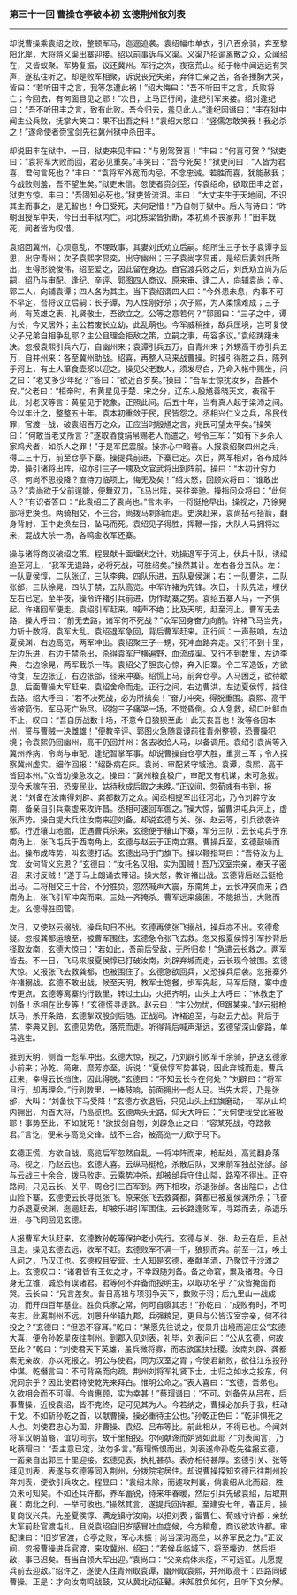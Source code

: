### 第三十一回 曹操仓亭破本初 玄德荆州依刘表
---

却说曹操乘袁绍之败，整顿军马，迤逦追袭。袁绍幅巾单衣，引八百余骑，奔至黎阳北岸，大将蒋义渠出寨迎接。绍以前事诉与义渠。义渠乃招谕离散之众，众闻绍在，又皆蚁聚。军势复振，议还冀州。军行之次，夜宿荒山。绍于帐中闻远远有哭声，遂私往听之。却是败军相聚，诉说丧兄失弟，弃伴亡亲之苦，各各捶胸大哭，皆曰：“若听田丰之言，我等怎遭此祸！”绍大悔曰：“吾不听田丰之言，兵败将亡；今回去，有何面目见之耶！”次日，上马正行间，逢纪引军来接。绍对逢纪曰：“吾不听田丰之言，致有此败。吾今归去，羞见此人。”逢纪因谮曰：“丰在狱中闻主公兵败，抚掌大笑曰：果不出吾之料！”袁绍大怒曰：“竖儒怎敢笑我！我必杀之！”遂命使者赍宝剑先往冀州狱中杀田丰。  

却说田丰在狱中。一日，狱吏来见丰曰：“与别驾贺喜！”丰曰：“何喜可贺？”狱吏曰：“袁将军大败而回，君必见重矣。”丰笑曰：“吾今死矣！”狱吏问曰：“人皆为君喜，君何言死也？”丰曰：“袁将军外宽而内忌，不念忠诚。若胜而喜，犹能赦我；今战败则羞，吾不望生矣。”狱吏未信。忽使者赍剑至，传袁绍命，欲取田丰之首，狱吏方惊。丰曰：“吾固知必死也。”狱吏皆流泪。丰曰：“大丈夫生于天地间，不识其主而事之，是无智也！今日受死，夫何足惜！”乃自刎于狱中。后人有诗曰：“昨朝沮授军中失，今日田丰狱内亡。河北栋梁皆折断，本初焉不丧家邦！”田丰既死，闻者皆为叹惜。  

袁绍回冀州，心烦意乱，不理政事。其妻刘氏劝立后嗣。绍所生三子长子袁谭字显思，出守青州；次子袁熙字显奕，出守幽州；三子袁尚字显甫，是绍后妻刘氏所出，生得形貌俊伟，绍至爱之，因此留在身边。自官渡兵败之后，刘氏劝立尚为后嗣，绍乃与审配、逢纪、辛评、郭图四人商议、原来审、逢二人，向辅袁尚；辛、郭二人，向辅袁谭；四人各为其主。当下袁绍谓四人曰：“今外患未息，内事不可不早定，吾将议立后嗣：长子谭，为人性刚好杀；次子熙，为人柔懦难成；三子尚，有英雄之表，礼贤敬士，吾欲立之。公等之意若何？”郭图曰：“三子之中，谭为长，今又居外；主公若废长立幼，此乱萌也。今军威稍挫，敌兵压境，岂可复使父子兄弟自相争乱耶？主公且理会拒敌之策，立嗣之事，毋容多议。”袁绍踌躇未决。忽报袁熙引兵六万，自幽州来；袁谭引兵五万，自青州来；外甥高干亦引兵五万，自并州来：各至冀州助战。绍喜，再整人马来战曹操。时操引得胜之兵，陈列于河上，有土人箪食壶浆以迎之。操见父老数人，须发尽白，乃命入帐中赐坐，问之曰：“老丈多少年纪？”答曰：“欲近百岁矣。”操曰：“吾军士惊扰汝乡，吾甚不安。”父老曰：“桓帝时，有黄星见于楚、宋之分，辽东人殷馗善晓天文，夜宿于此，对老汉等言：黄星见于乾象，正照此间。后五十年，当有真人起于梁沛之间。今以年计之，整整五十年。袁本初重敛于民，民皆怨之。丞相兴仁义之兵，吊民伐罪，官渡一战，破袁绍百万之众，正应当时殷馗之言，兆民可望太平矣。”操笑曰：“何敢当老丈所言？”遂取酒食绢帛赐老人而遣之。号令三军：“如有下乡杀人家鸡犬者，如杀人之罪！”于是军民震服。操亦心中暗喜。人报袁绍聚四州之兵，得二三十万，前至仓亭下寨。操提兵前进，下寨已定。次日，两军相对，各布成阵势。操引诸将出阵，绍亦引三子一甥及文官武将出到阵前。操曰：“本初计穷力尽，何尚不思投降？直待刀临项上，悔无及矣！”绍大怒，回顾众将曰：“谁敢出马？”袁尚欲于父前逞能，便舞双刀，飞马出阵，来往奔驰。操指问众将曰：“此何人？”有识者答曰：“此袁绍三子袁尚也。”言未毕，一将挺枪早出。操视之，乃徐晃部将史涣也。两骑相交，不三合，尚拨马刺斜而走。史涣赶来，袁尚拈弓搭箭，翻身背射，正中史涣左目，坠马而死。袁绍见子得胜，挥鞭一指，大队人马拥将过来，混战大杀一场，各鸣金收军还寨。  

操与诸将商议破绍之策。程昱献十面埋伏之计，劝操退军于河上，伏兵十队，诱绍追至河上，“我军无退路，必将死战，可胜绍矣。”操然其计。左右各分五队。左：一队夏侯惇，二队张辽，三队李典，四队乐进，五队夏侯渊；右：一队曹洪，二队张郃，三队徐晃，四队于禁，五队高览。中军许褚为先锋。次日，十队先进，埋伏左右已定。至半夜，操令许褚引兵前进，伪作劫寨之势。袁绍五寨人马，一齐俱起。许褚回军便走。袁绍引军赶来，喊声不绝；比及天明，赶至河上。曹军无去路，操大呼曰：“前无去路，诸军何不死战？”众军回身奋力向前。许褚飞马当先，力斩十数将。袁军大乱。袁绍退军急回，背后曹军赶来。正行间：一声鼓响，左边夏侯渊，右边高览，两军冲出。袁绍聚三子一甥，死冲血路奔走。又行不到十里，左边乐进，右边于禁杀出，杀得袁军尸横遍野，血流成渠。又行不到数里，左边李典，右边徐晃，两军截杀一阵。袁绍父子胆丧心惊，奔入旧寨。令三军造饭，方欲待食，左边张辽，右边张郃，径来冲寨。绍慌上马，前奔仓亭。人马困乏，欲待歇息，后面曹操大军赶来，袁绍舍命而走。正行之间，右边曹洪，左边夏侯惇，挡住去路。绍大呼曰：“若不决死战，必为所擒矣！”奋力冲突，得脱重围。袁熙、高干皆被箭伤。军马死亡殆尽。绍抱三子痛哭一场，不觉昏倒。众人急救，绍口吐鲜血不止，叹曰：“吾自历战数十场，不意今日狼狈至此！此天丧吾也！汝等各回本州，誓与曹贼一决雌雄！”便教辛评、郭图火急随袁谭前往青州整顿，恐曹操犯境；令袁熙仍回幽州，高干仍回并州：各去收拾人马，以备调用。袁绍引袁尚等入冀州养病，令尚与审配、逢纪暂掌军事。却说曹操自仓亭大胜，重赏三军；令人探察冀州虚实。细作回报：“绍卧病在床。袁尚、审配紧守城池。袁谭，袁熙、高干皆回本州。”众皆劝操急攻之。操曰：“冀州粮食极广，审配又有机谋，未可急拔。现今禾稼在田，恐废民业，姑待秋成后取之未晚。”正议间，忽荀彧有书到，报说：“刘备在汝南得刘辟、龚都数万之众。闻丞相提军出征河北，乃令刘辟守汝南，备亲自引兵乘虚来攻许昌。丞相可速回军御之。”操大惊，留曹洪屯兵河上，虚张声势。操自提大兵往汝南来迎刘备。却说玄德与关、张、赵云等，引兵欲袭许都。行近穰山地面，正遇曹兵杀来，玄德便于穰山下寨，军分三队：云长屯兵于东南角上，张飞屯兵于西南角上，玄德与赵云于正南立寨。曹操兵至，玄德鼓噪而出。操布成阵势，叫玄德打话。玄德出马于门旗下。操以鞭指骂曰：“吾待汝为上宾，汝何背义忘恩？”玄德曰：“汝托名汉相，实为国贼！吾乃汉室宗亲，奉天子密诏，来讨反贼！”遂于马上朗诵衣带诏。操大怒，教许褚出战。玄德背后赵云挺枪出马。二将相交三十合，不分胜负。忽然喊声大震，东南角上，云长冲突而来；西南角上，张飞引军冲突而来。三处一齐掩杀。曹军远来疲困，不能抵当，大败而走。玄德得胜回营。  

次日，又使赵云搦战。操兵旬日不出。玄德再使张飞搦战，操兵亦不出。玄德愈疑。忽报龚都运粮至，被曹军围住，玄德急令张飞去救。忽又报夏侯惇引军抄背后径取汝南，玄德大惊曰：“若如此，吾前后受敌，无所归矣！”急遣云长救之。两军皆去。不一日，飞马来报夏侯惇已打破汝南，刘辟弃城而走，云长现今被围。玄德大惊。又报张飞去救龚都，也被围住了。玄德急欲回兵，又恐操兵后袭。忽报寨外许褚搦战。玄德不敢出战，候至天明，教军士饱餐，步军先起，马军后随，寨中虚传更点。玄德等离寨约行数里，转过土山，火把齐明，山头上大呼曰：“休教走了刘备！丞相在此专等！”玄德慌寻走路。赵云曰：“主公勿忧，但跟某来。”赵云挺枪跃马，杀开条路，玄德掣双股剑后随。正战间。许褚追至，与赵云力战。背后于禁、李典又到。玄德见势危，落荒而走。听得背后喊声渐远，玄德望深山僻路，单马逃生。  

捱到天明，侧首一彪军冲出。玄德大惊，视之，乃刘辟引败军千余骑，护送玄德家小前来；孙乾。简雍，糜芳亦至，诉说：“夏侯惇军势甚锐，因此弃城而走。曹兵赶来，幸得云长挡住，因此得脱。”玄德曰：“不知云长今在何处？”刘辟曰：“将军且行，却再理会。”行到数里，一棒鼓响，前面拥出一彪人马。当先大将，乃是张邰，大叫：“刘备快下马受降！”玄德方欲退后，只见山头上红旗磨动，一军从山坞内拥出，为首大将，乃高览也。玄德两头无路，仰天大呼曰：“天何使我受此窘极耶！事势至此，不如就死！”欲拔剑自刎，刘辟急止之曰：“容某死战，夺路救君。”言讫，便来与高览交锋。战不三合，被高览一刀砍于马下。  

玄德正慌，方欲自战，高览后军忽然自乱，一将冲阵而来，枪起处，高览翻身落马。视之，乃赵云也。玄德大喜。云纵马挺枪，杀散后队，又来前军独战张邰。邰与云战三十余合，拨马败走。云乘势冲杀，却被邰兵守住山隘，路窄不得出。正夺路间，只见云长、关平、周仓引三百军到。两下相攻，杀退张邰。各出隘口，占住山险下寨。玄德使云长寻觅张飞。原来张飞去救龚都，龚都已被夏侯渊所杀；飞奋力杀退夏侯渊，迤逦赶去，却被乐进引军围住。云长路逢败军，寻踪而去，杀退乐进，与飞同回见玄德。  

人报曹军大队赶来，玄德教孙乾等保护老小先行。玄德与关、张、赵云在后，且战且走。操见玄德去远，收军不赶。玄德败军不满一千，狼狈而奔。前至一江，唤土人问之，乃汉江也。玄德权且安营。土人知是玄德，奉献羊酒，乃聚饮于沙滩之上。玄德叹曰：“诸君皆有王佐之才，不幸跟随刘备。备之命窘，累及诸君。今日身无立锥，诚恐有误诸君。君等何不弃备而投明主，以取功名乎？”众皆掩面而哭。云长曰：“兄言差矣。昔日高祖与项羽争天下，数败于羽；后九里山一战成功，而开四百年基业。胜负兵家之常，何可自隳其志！”孙乾曰：“成败有时，不可丧志。此离荆州不远。刘景升坐镇九郡，兵强粮足，更且与公皆汉室宗亲，何不往投之？”玄德曰：“但恐不容耳。”乾曰：“某愿先往说之，使景升出境而迎庄公”玄德大喜，便令孙乾星夜往荆州。到郡入见刘表，礼毕，刘表问曰：“公从玄德，何故至此？”乾曰：“刘使君天下英雄，虽兵微将寡，而志欲匡扶社稷。汝南刘辟、龚都素无亲故，亦以死报之。明公与使君，同为汉室之胄；今使君新败，欲往江东投孙仲谋。乾僭言曰：不可背亲而向疏。荆州刘将军礼贤下士，士归之如水之投东，何况同宗乎？因此使君特使乾先来拜白。惟明公命之。”表大喜曰：“玄德，吾弟也。久欲相会而不可得。今肯惠顾，实为幸甚！”蔡瑁谮曰：“不可。刘备先从吕布，后事曹操，近投袁绍，皆不克终，足可见其为人。今若纳之，曹操必加兵于我，枉动干戈。不如斩孙乾之首，以献曹操，操必重待主公也。”孙乾正色曰：“乾非惧死之人也。刘使君忠心为国，非曹操、袁绍、吕布等比。前此相从，不得已也。今闻刘将军汉朝苗裔，谊切同宗，故千里相投。尔何献谗而妒贤如此耶？”刘表闻言，乃叱蔡瑁曰：“吾主意已定，汝勿多言。”蔡瑁惭恨而出，刘表遂命孙乾先往报玄德，一面亲自出郭三十里迎接。玄德见表，执礼甚恭。表亦相待甚厚。玄德引关、张等拜见刘表，表遂与玄德等同入荆州，分拨院宅居住。却说曹操探知玄德已往荆州投奔刘表，便欲引兵攻之。程昱曰：“袁绍未除，而遽攻荆襄，倘袁绍从北而起，胜负未可知矣。不如还兵许都，养军蓄锐，待来年春暖，然后引兵先破袁绍，后取荆襄：南北之利，一举可收也。”操然其言，遂提兵回许都。至建安七年，春正月，操复商议兴兵。先差夏侯惇、满宠镇守汝南，以拒刘表；留曹仁、荀彧守许都：亲统大军前赴官渡屯扎。且说袁绍自旧岁感冒吐血症候，今方稍愈，商议欲攻许都。审配谏曰：“旧岁官渡，仓亭之败，军心未振；尚当深沟高垒，以养军民之力。”正议间，忽报曹操进兵官渡，来攻冀州。绍曰：“若候兵临城下，将至壕边，然后拒敌，事已迟矣。吾当自领大军出迎。”袁尚曰：“父亲病体未痊，不可远征。儿愿提兵前去迎敌。”绍许之，遂使人往青州取袁谭，幽州取袁熙，并州取高干：四路同破曹操。正是：才向汝南鸣战鼓，又从冀北动征鼙。未知胜负如何，且听下文分解。  
